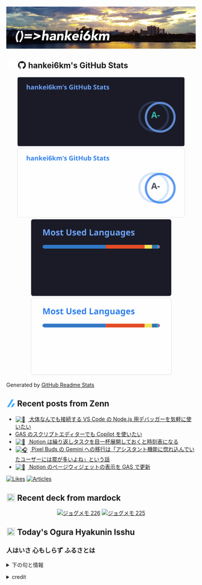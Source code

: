 <p align="center">

![()=>hankei6km](assets/images/header1.jpg)

</p>

<h2>
<img width="24" height="24" style="height:1em;width:1em;margin:0 0.05em 0 0.1em;vertical-align:-0.1em;"
 src="assets/images/github-dark.svg#gh-dark-mode-only" />
<img width="24" height="24" style="height:1em;width:1em;margin:0 0.05em 0 0.1em;vertical-align:-0.1em;"
 src="assets/images/github-light.svg#gh-light-mode-only" />
hankei6km's GitHub Stats
</h2>

<p align="center">

<img width="446" alt="hankei6km's GitHub stats" src="assets/images/stats-dark.svg#gh-dark-mode-only">
<img width="446" alt="hankei6km's GitHub stats" src="assets/images/stats-light.svg#gh-light-mode-only">
<img width="375" alt="Top Langs" src="assets/images/top-langs-dark.svg#gh-dark-mode-only">
<img width="375" alt="Top Langs" src="assets/images/top-langs-light.svg#gh-light-mode-only">

</p>

Generated by [GitHub Readme Stats](https://github.com/anuraghazra/github-readme-stats)

<h2>
<img width="24" height="24" style="width:1em; height:1em; margin: 0 .05em 0 .1em; vertical-align: -0.1em;" src="assets/images/zenn.svg">
Recent posts from Zenn
</h2>

<ul><li><a href="https://zenn.dev/hankei6km/articles/simple-nodejs-debugging-vscode"><img style="width:1.1em; height:1.1em; margin: 0 .5em 0 .1em; vertical-align: -0.1em;" width="18" height="18" alt="🔌" src="https://cdn.jsdelivr.net/gh/jdecked/twemoji@latest/assets/72x72/1f50c.png"> 大体なんでも接続する VS Code の Node.js 用デバッガーを気軽に使いたい</a></li><li><a href="https://zenn.dev/hankei6km/articles/coding-gas-scripts-with-copilot-edge">GAS のスクリプトエディターでも Copilot を使いたい</a></li><li><a href="https://zenn.dev/hankei6km/articles/automate-notion-with-pre-built-tasks-gas"><img style="width:1.1em; height:1.1em; margin: 0 .5em 0 .1em; vertical-align: -0.1em;" width="18" height="18" alt="🤹" src="https://cdn.jsdelivr.net/gh/jdecked/twemoji@latest/assets/72x72/1f939.png"> Notion は繰り返しタスクを目一杯展開しておくと時刻表になる</a></li><li><a href="https://zenn.dev/hankei6km/articles/pixel-buds-gemini"><img style="width:1.1em; height:1.1em; margin: 0 .5em 0 .1em; vertical-align: -0.1em;" width="18" height="18" alt="🎧" src="https://cdn.jsdelivr.net/gh/jdecked/twemoji@latest/assets/72x72/1f3a7.png"> Pixel Buds の Gemini への移行は「アシスタント機能に惚れ込んでいたユーザーには罠が多いよね」という話</a></li><li><a href="https://zenn.dev/hankei6km/articles/update-notion-page-widget-by-gas"><img style="width:1.1em; height:1.1em; margin: 0 .5em 0 .1em; vertical-align: -0.1em;" width="18" height="18" alt="🧩" src="https://cdn.jsdelivr.net/gh/jdecked/twemoji@latest/assets/72x72/1f9e9.png"> Notion のページウィジェットの表示を GAS で更新</a></li></ul>

[![Likes](https://badgen.org/img/zenn/hankei6km/likes?style=flat)](https://zenn.dev/hankei6km)
[![Articles](https://badgen.org/img/zenn/hankei6km/articles?style=flat)](https://zenn.dev/hankei6km)

<h2>
<img width="24" height="24" style="width:1em; height:1em; margin: 0 .05em 0 .1em; vertical-align: -0.1em;" src="https://twemoji.maxcdn.com/v/13.1.0/72x72/1f5bc.png">
Recent deck from mardock
</h2>

<p align="center">
<a href="https://hankei6km.github.io/mardock/deck/2023-10-in-outdoor-226"><img alt="ジョグメモ 226" src="https://hankei6km.github.io/mardock/assets/deck/2023-10-in-outdoor-226/2023-10-in-outdoor-226.png" width="270" height="152"></a>
<a href="https://hankei6km.github.io/mardock/deck/2023-10-in-outdoor-225"><img alt="ジョグメモ 225" src="https://hankei6km.github.io/mardock/assets/deck/2023-10-in-outdoor-225/2023-10-in-outdoor-225.png" width="270" height="152"></a>

</p>

<h2>
<img width="24" height="24" style="width:1em; height:1em; margin: 0 .05em 0 .1em; vertical-align: -0.1em;" src="https://twemoji.maxcdn.com/v/13.1.0/72x72/1f38e.png">
Today's Ogura Hyakunin Isshu
</h2>

<h3>人はいさ 心もしらず ふるさとは</h3>
<p><details><summary>下の句と情報</summary><p>花ぞ昔の 香ににほひける</p><p>(ひとはいさ こころもしらず ふるさとは　はなぞむかしの かににほひける)</p><ul><li>歌人 - <a href="http://linkdata.org/resource/rdf1s6833i#kajin_035">http://linkdata.org/resource/rdf1s6833i#kajin_035</a></li><li>読札 - <a href="https://commons.wikimedia.org/wiki/File:Hyakuninisshu_035.jpg">https://commons.wikimedia.org/wiki/File:Hyakuninisshu_035.jpg</a></li><li>異なる記録形式 - <a href="http://linkdata.org/resource/rdf1s8931i#audio_nhk_035">http://linkdata.org/resource/rdf1s8931i#audio_nhk_035</a></li></ul></details></p>

<details>
<summary>credit</summary>

- Title: 小倉百人一首かるたデータ
- Author: [Nanako Takahashi](http://linkdata.org/user/tnanako)
- Source: http://linkdata.org/work/rdf1s6834i
- License: http://creativecommons.org/licenses/by/3.0/deed.ja

</details>

